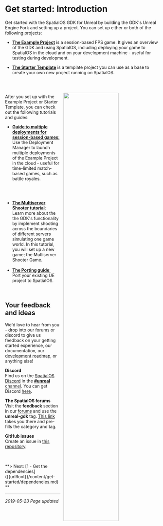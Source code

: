 
# Get started: Introduction

Get started with the SpatialOS GDK for Unreal by building the GDK's Unreal Engine Fork and setting up a project. You can set up either or both of the following projects: </br>

* [**The Example Project**](https://github.com/spatialos/UnrealGDKExampleProject) is a session-based FPS game. It gives an overview of the GDK and using SpatialOS, including deploying your game to SpatialOS in the cloud and on your development machine -  useful for testing during development.

* [**The Starter Template**]({{urlRoot}}/content/get-started/gdk-template) is a template project you can use as a base to create your own new project running on SpatialOS.
<br/>
<br/>

<img src="{{assetRoot}}assets/screen-grabs/homepage-template-project.png" style=" float: right; margin: 10px; display: block; width: 60%; padding: 20px 20x"/>

After you set up with the Example Project or Starter Template, you can check out the following tutorials and guides:

* [**Guide to multiple deployments for session-based games**:]({{urlRoot}}/content/tutorials/deployment-manager/tutorial-deploymentmgr-intro) </br>
Use the Deployment Manager to launch multiple deployments of the Example Project in the cloud - useful for time-limited match-based games, such as battle royales.
</br>
</br>

* [**The Multiserver Shooter tutorial**:]({{urlRoot}}/content/tutorials/multiserver-shooter/tutorial-multiserver-intro) </br>
Learn more about the the GDK's functionality by implement shooting across the boundaries of different servers simulating one game world. In this tutorial, you will set up a new game; the Mutliserver Shooter Game.
</br></br>
* [**The Porting guide**:]({{urlRoot}}/content/tutorials/tutorial-porting-guide) <br/>
Port your existing UE project to SpatialOS.

<br/>


## Your feedback and ideas

We'd love to hear from you - drop into our forums or discord to give us feedback on your getting started experience, our documentation, our [development roadmap](https://github.com/spatialos/UnrealGDK/projects/1), or anything else!

**Discord**</br>
Find us on the [SpatialOS Discord](https://discord.gg/vAT7RSU) in the [**#unreal** channel](https://discordapp.com/channels/311273633307951114/339471548647866368).
You can get Discord [here](https://discordapp.com/).

**The SpatialOS forums**</br>
Visit the **feedback** section in our [forums](https://forums.improbable.io/) and use the **unreal-gdk** tag. [This link](https://forums.improbable.io/new-topic?category=Feedback&tags=unreal-gdk) takes you there and pre-fills the category and tag.

**GitHub issues**</br>
Create an issue in [this repository](https://github.com/spatialos/UnrealGDK/issues).

<br/>
<br/>
**> Next: [1 - Get the dependencies]({{urlRoot}}/content/get-started/dependencies.md)**

<br/>

------
_2019-05-23 Page updated_
